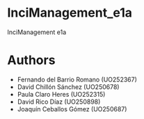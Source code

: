 # InciManagement_e1a
InciManagement e1a

# Authors

- Fernando del Barrio Romano (UO252367)
- David Chillón Sánchez (UO250678)
- Paula Claro Heres (UO252315)
- David Rico Díaz (UO250898)
- Joaquín Ceballos Gómez (UO250687)
